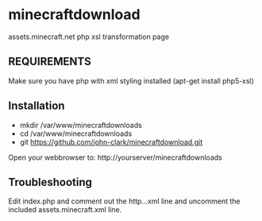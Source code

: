 minecraftdownload
=================

assets.minecraft.net php xsl transformation page

REQUIREMENTS
------------

Make sure you have php with xml styling installed 
(apt-get install php5-xsl)

Installation
------------
* mkdir /var/www/minecraftdownloads
* cd /var/www/minecraftdownloads
* git https://github.com/john-clark/minecraftdownload.git

Open your webbrowser to:
http://yourserver/minecraftdownloads

Troubleshooting
---------------
Edit index.php and comment out the http...xml line and
uncomment the included assets.minecraft.xml line.
